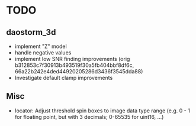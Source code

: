 TODO
====

daostorm_3d
-----------

- implement "Z" model
- handle negative values
- implement low SNR finding improvements
  (orig b312853c7f30913b493519f30a5fb404bbf8df6c,
  66a22b242e4ded44920205286d3436f3545dda88)
- Investigate default clamp improvements


Misc
----

- locator: Adjust threshold spin boxes to image data type range (e.g.
  0 - 1 for floating point, but with 3 decimals; 0-65535 for uint16, ...)
